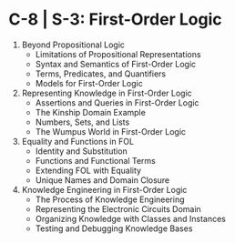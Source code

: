 # C-8 | S-3: First-Order Logic

1. Beyond Propositional Logic
    - Limitations of Propositional Representations
    - Syntax and Semantics of First-Order Logic
    - Terms, Predicates, and Quantifiers
    - Models for First-Order Logic
2. Representing Knowledge in First-Order Logic
    - Assertions and Queries in First-Order Logic
    - The Kinship Domain Example
    - Numbers, Sets, and Lists
    - The Wumpus World in First-Order Logic
3. Equality and Functions in FOL
    - Identity and Substitution
    - Functions and Functional Terms
    - Extending FOL with Equality
    - Unique Names and Domain Closure
4. Knowledge Engineering in First-Order Logic
    - The Process of Knowledge Engineering
    - Representing the Electronic Circuits Domain
    - Organizing Knowledge with Classes and Instances
    - Testing and Debugging Knowledge Bases
